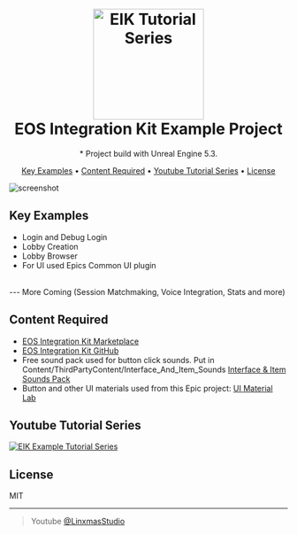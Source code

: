 
<h1 align="center">
  <br>
  <a href="https://www.youtube.com/playlist?list=PLx9KZWpnHHA2mhvlMFeyIuPFJncz4dWKz"><img src="https://i.imgur.com/rTX2syb.png" alt="EIK Tutorial Series" width="200"></a>
  <br>
  EOS Integration Kit Example Project
  <br>
</h1>
<p align="center">
* Project build with Unreal Engine 5.3.
</p>

<p align="center">
  <a href="#key-examples">Key Examples</a> •
  <a href="#content-required">Content Required</a> •
  <a href="#youtube-tutorial-series">Youtube Tutorial Series</a> •
  <a href="#license">License</a>
</p>

![screenshot](https://media0.giphy.com/media/v1.Y2lkPTc5MGI3NjExejFwam1kcWU3c2N1YTJ2ZXhmaWdtNXVwdmJsanB2ODAxZWtia2ZocCZlcD12MV9pbnRlcm5hbF9naWZfYnlfaWQmY3Q9Zw/lQNetrduVtSXctKXo9/giphy.gif)

## Key Examples

* Login and Debug Login
* Lobby Creation
* Lobby Browser
* For UI used Epics Common UI plugin
<br>
--- More Coming (Session Matchmaking, Voice Integration, Stats and more)


## Content Required

- [EOS Integration Kit Marketplace](https://www.unrealengine.com/marketplace/en-US/product/eos-integration-kit)
- [EOS Integration Kit GitHub](https://github.com/betidestudio/EOSIntegrationKit)
- Free sound pack used for button click sounds. Put in Content/ThirdPartyContent/Interface_And_Item_Sounds [Interface & Item Sounds Pack](https://www.unrealengine.com/marketplace/en-US/product/interface-item-sounds-pack) 
- Button and other UI materials used from this Epic project: [UI Material Lab](https://www.unrealengine.com/marketplace/en-US/product/ui-material-lab)

## Youtube Tutorial Series

[![EIK Example Tutorial Series](https://i.imgur.com/fPnYmKN.png)](https://www.youtube.com/playlist?list=PLx9KZWpnHHA2mhvlMFeyIuPFJncz4dWKz "EIK Example Tutorial Series")

## License

MIT

---


> Youtube [@LinxmasStudio](https://www.youtube.com/@LinxmasStudio/)

